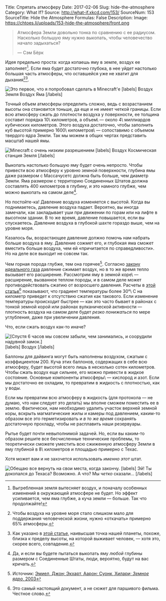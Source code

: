 Title: Спрятать атмосферу
Date: 2017-02-06
Slug: hide-the-atmosphere
Category: What If?
Source: http://what-if.xkcd.com/153/
SourceNum: 153
SourceTitle: Hide the Atmosphere
Formulas: False
Description: 
Image: https://chtoes.li/uploads/153-hide-the-atmosphere/front.png

> Атмосфера Земли довольно тонка по сравнению с ее радиусом. Насколько большую яму нужно выкопать, чтобы человечество начало задыхаться?
>
> — Сэм Бёрк

Идея предельно проста: когда копаешь яму в земле, воздух ее заполняет[^1]. Если яма будет достаточно глубока, в нее уйдет настолько большая часть атмосферы, что оставшейся уже не хватит для дыхания[^2]⁠[^3].

[^1]: Выгребленная земля вытесняет воздух, и поначалу особенных изменений в окружающей атмосфере не будет. Но эффект усиливается, чем яма глубже, а куча земли — больше. Так что продолжайте!

[^2]: Чтобы воздуха на уровне моря стало слишком мало для поддержания человеческой жизни, нужно «откачать» примерно 65% атмосферы.

[^3]: Как указано в [этой статье][1], наивысшая точка нашей планеты, похоже, близка к пределу высоты, на которой выживает человек, — хотя это, скорее всего, совпадение.

![](/uploads/153-hide-the-atmosphere/hole_ru.png "Это первое, что я попробовал сделать в Minecraft\'е")
[labels]
Воздух
Земля
Воздух
Яма
[/labels]

Точный объем атмосферы определить сложно, ведь с возрастанием высоты она становится тоньше, да еще и не имеет четкой границы. Если всю атмосферу сжать до плотности воздуха у поверхности, ее толщина составит порядка 10\ километров, а объем\ — около 4\ миллиардов кубических километров. Этого воздуха достаточно, чтобы заполнить куб высотой примерно 1600\ километров\ — сопоставимо с объемом твердого ядра Земли. Так мы можем в общих чертах представить масштаб нашей ямы.

![](/uploads/153-hide-the-atmosphere/cube_ru.png "Minecraft с очень низким разрешением")
[labels]
Воздух
Космическая станция
Земля
[/labels]

Выкопать настолько большую яму будет очень непросто. Чтобы привести всю атмосферу к уровню земной поверхности, глубина ямы даже размером с Массачусетс должна быть больше, чем диаметр Земли. Яма размером с территорию Соединенных Штатов должна составлять 400 километров в глубину, и это намного глубже, чем можно выкопать на самом деле[^4].

[^4]: Да, и если вы будете пытаться выкопать яму *любой* глубины размером с Соединенные Штаты, люди, вероятно, будут на вас кричать.

Но постойте-ка! Давление воздуха изменяется с высотой. Когда вы поднимаетесь, давление воздуха падает. Вероятно, вы иногда замечали, как закладывает уши при движении по горам или на лифте в высотном здании. В то же время, давление повышается, если вы спускаетесь. Давление воздуха в глубокой шахте гораздо выше, чем на уровне моря.

Казалось бы, возрастающее давление должно помочь нам набрать больше воздуха в яму. Давление сожмет его, и глубокая яма сможет вместить больше воздуха, чем ей «причитается по справедливости». Но на деле все выходит не совсем так.

Чем горная порода глубже, тем она горячее[^5]. Согласно [закону идеального газа][3] давление сжимает воздух, но в то же время тепло вызывает его расширение. Рассмотрим яму в земной коре\ — расширение, вызванное теплом породы, и в самом деле может противодействовать сжатию от возросшего давления. Расчеты в [этой статье][4][^6] показывают, что градиент температуры более 30°\ C на километр приведет к отсутствию сжатия как такового. Если изменение температуры происходит быстрее — как это часто бывает в районах с тонкой земной корой или районах вулканической активности — плотность воздуха на самом деле будет *резко понижаться* по мере углубления, даже при увеличении давления.

[^5]: Источник: [Эмиел, Джон; Экхарт, Аарон; Суонк, Хилари; *Земное ядро*, 2003][2]

[^6]: Это самый настоящий документ, а не сюжет для паршивого фильма. Честное слово.

Что, если сжать воздух как-то иначе?

![](/uploads/153-hide-the-atmosphere/pressure_ru.png "[Спустя 6 часов мы совсем забыли, чем занимались, и соорудили надувной замок.]")
[labels]
Воздух
[/labels]

Баллоны для дайвинга могут быть наполнены воздухом, сжатым с коэффициентом 200. Куча этих баллонов, содержащих в себе всю атмосферу, будет высотой всего лишь в несколько сотен километров. Чтобы сжать воздух еще сильнее, его можно привести в жидкое состояние. Основные компоненты атмосферы\ — кислород и азот. Если мы достаточно ее охладим, то превратим в жидкость с плотностью, как у воды.

Если мы превратим всю атмосферу в жидкость (для протокола — не думаю, что нам следует это делать) мы вполне сможем поместить ее в землю. Фактически, нам необходимо удалить участок верхней земной коры, вскрыть магматические жилы и камеры под давлением, каким-то образом все это герметизировать и *в то же время* сохранять достаточную прохладу, чтобы не расплавить наши резервуары.

Рытье будет почти невыполнимой задачей. Но, если вы каким-то образом решите все бесчисленные технические проблемы, то теоретически сможете уместить всю сжиженную атмосферу Земли в яму глубиной в 8\ километров и площадью примерно с Техас.

Хотя может вам и не захочется использовать *именно этот* штат.

![](/uploads/153-hide-the-atmosphere/texas_ru.png "Обещаю все вернуть на свои места, когда закончу.")
[labels]
Эй! Ты докопался до Техаса?
Возможно. А что?
Мы *четко* сказали…
[/labels]

[1]: https://academic.oup.com/icb/article/46/1/25/661337/Human-responses-to-extreme-altitudes "Человеческий ответ экстремальной высоте | Интеграционная и Сравнительная Биология | Оксфордская Академия"

[2]: https://www.youtube.com/watch?v=LVkocdkcmAc "«Земное ядро» — трейлер (англ.) | YouTube"

[3]: https://ru.wikipedia.org/wiki/Уравнение_состояния_идеального_газа "Уравнение состояния идеального газа | Википедия"

[4]: http://nopr.niscair.res.in/handle/123456789/2506 "Давление и плотность воздуха в шахтах (англ.) | NOPR"